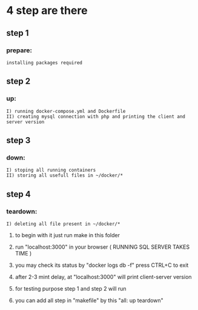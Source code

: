 # 4 step are there

## step 1
### prepare:
	installing packages required

## step 2
### up:
	I) running docker-compose.yml and Dockerfile
	II) creating mysql connection with php and printing the client and server version

## step 3
### down:
	I) stoping all running containers
	II) storing all usefull files in ~/docker/*

## step 4
### teardown:
	I) deleting all file present in ~/docker/*

1) to begin with it just run make in this folder
2) run "localhost:3000" in your browser ( RUNNING SQL SERVER TAKES TIME )
3) you may check its status by "docker logs db -f" press CTRL+C to exit
4) after 2-3 mint delay, at "localhost:3000" will print client-server version 

5) for testing purpose step 1 and step 2 will run
6) you can add all step in "makefile" by this "all: up teardown"
